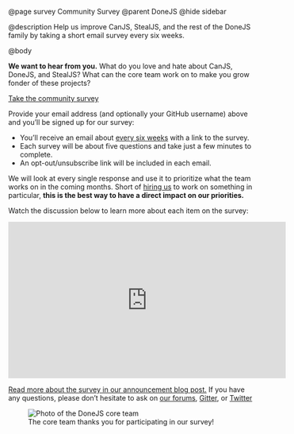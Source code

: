 @page survey Community Survey
@parent DoneJS
@hide sidebar

@description Help us improve CanJS, StealJS, and the rest of the DoneJS family
by taking a short email survey every six weeks.

@body

__We want to hear from you.__ What do you love and hate about CanJS, DoneJS, and
StealJS? What can the core team work on to make you grow fonder of these
projects?

<div class="cta">
  <a href="https://www.surveymonkey.com/r/donejs-survey-10" target="_blank">
    Take the community survey
  </a>
</div>
<script charset="utf-8" type="text/javascript" src="//js.hsforms.net/forms/v2.js"></script>
<script>
var endTime = new Date('Nov 21 2018 14:00:00 UTC');// 6 a.m. Pacific
if (new Date() < endTime) {// Survey has not yet ended
  var elements = document.getElementsByClassName('comment');
  var container = elements[0];
  if (container) {
    container.className = container.className + ' survey-is-active';
  }
} else {// Survey has ended
  hbspt.forms.create({
    css: '',
    portalId: '2171535',
    formId: '45da8caa-c096-4099-a444-450f5c303ba0'
  });
}
</script>

<div class="form-explanation">

Provide your email address (and optionally your GitHub username) above and
you’ll be signed up for our survey:

- You’ll receive an email about
[every six weeks](https://calendar.google.com/calendar/embed?src=jupiterjs.com_g27vck36nifbnqrgkctkoanqb4%40group.calendar.google.com)
with a link to the survey.
- Each survey will be about five questions and take just a few minutes to complete.
- An opt-out/unsubscribe link will be included in each email.

</div>

We will look at every single response and use it to prioritize what the team
works on in the coming months. Short of [hiring us](https://www.bitovi.com/contact)
to work on something in particular, __this is the best way to have a direct impact
on our priorities.__

<div class="youtube-embed">
  <p>Watch the discussion below to learn more about each item on the survey:</p>
  <iframe width="560" height="315" src="https://www.youtube-nocookie.com/embed/kx-JxYSWlEc?start=91" frameborder="0" allow="accelerometer; autoplay; encrypted-media; gyroscope; picture-in-picture" allowfullscreen></iframe>
</div>

[Read more about the survey in our announcement blog post.](https://www.bitovi.com/blog/help-us-improve-canjs-stealjs-and-the-rest-of-the-donejs-family)
If you have any questions, please don’t hesitate to ask on
[our forums](https://forums.donejs.com/),
[Gitter](https://gitter.im/donejs/donejs), or
[Twitter](https://twitter.com/donejs)

<figure>
    <img alt="Photo of the DoneJS core team" src="https://www.bitovi.com/hs-fs/hubfs/DoneJS%20core%20team%20photo%20(small).jpg?t=1505933448740&cos_cdn=1&width=2160&cos_cdn=1&name=DoneJS%20core%20team%20photo%20(small).jpg" />
    <figcaption>The core team thanks you for participating in our survey!</figcaption>
</figure>
